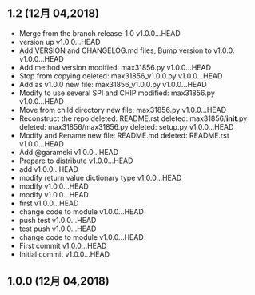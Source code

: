 ## 1.2 (12月 04,2018)
  - Merge from the branch release-1.0  v1.0.0...HEAD
  - version up  v1.0.0...HEAD
  - Add VERSION and CHANGELOG.md files, Bump version to v1.0.0.  v1.0.0...HEAD
  - Add method version 	modified:   max31856.py  v1.0.0...HEAD
  - Stop from copying 	deleted:    max31856_v1.0.0.py  v1.0.0...HEAD
  - Add as v1.0.0 	new file:   max31856_v1.0.0.py  v1.0.0...HEAD
  - Modify to use several SPI and CHIP 	modified:   max31856.py  v1.0.0...HEAD
  - Move from child directory 	new file:   max31856.py  v1.0.0...HEAD
  - Reconstruct the repo 	deleted:    README.rst 	deleted:    max31856/__init__.py 	deleted:    max31856/max31856.py 	deleted:    setup.py  v1.0.0...HEAD
  - Modify and Rename 	new file:   README.md 	deleted:    README.rst  v1.0.0...HEAD
  - Add @garameki  v1.0.0...HEAD
  - Prepare to distribute  v1.0.0...HEAD
  - add  v1.0.0...HEAD
  - modify return value dictionary type  v1.0.0...HEAD
  - modify  v1.0.0...HEAD
  - modify  v1.0.0...HEAD
  - first  v1.0.0...HEAD
  - change code to module  v1.0.0...HEAD
  - push test  v1.0.0...HEAD
  - test push  v1.0.0...HEAD
  - change code to module  v1.0.0...HEAD
  - First commit  v1.0.0...HEAD
  - Initial commit  v1.0.0...HEAD

## 1.0.0 (12月 04,2018)


